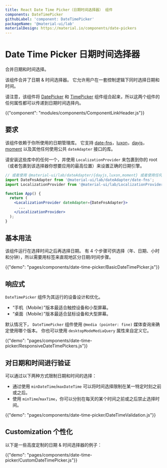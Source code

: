 ```yaml
---
title: React Date Time Picker（日期时间选择器） 组件
components: DateTimePicker
githubLabel: 'component: DateTimePicker'
packageName: '@material-ui/lab'
materialDesign: https://material.io/components/date-pickers
---
```


# Date Time Picker 日期时间选择器

<p class="description">合并日期和时间选择。</p>

该组件合并了日期 & 时间选择器。 它允许用户在一套控制逻辑下同时选择日期和时间。

请注意，该组件将 [DatePicker](/components/date-picker/) 和 [TimePicker](/components/time-picker/) 组件组合起来，所以这两个组件的任何属性都可以传递到日期时间选择内。

{{"component": "modules/components/ComponentLinkHeader.js"}}

## 要求

该组件依赖于你所使用的日期管理库。 它支持 [date-fns](https://date-fns.org/)，[luxon](https://moment.github.io/luxon/)，[dayjs](https://github.com/iamkun/dayjs)，[moment](https://momentjs.com/) 以及其他任何使用公共 `dateAdapter` 接口的库。

请安装这些库中的任何一个，并使用 `LocalizationProvider` 来包裹到你的 root（或者包裹到该选择器你想要应用的最高位置）来设置正确的日期引擎。

```jsx
// 或者使用 @material-ui/lab/dateAdapter/{dayjs,luxon,moment} 或者使用任何有效的 date-io 适配器
import DateFnsAdapter from '@material-ui/lab/dateAdapter/date-fns';
import LocalizationProvider from '@material-ui/lab/LocalizationProvider';

function App() {
  return (
    <LocalizationProvider dateAdapter={DateFnsAdapter}>
      ...
    </LocalizationProvider>
  );
}
```

## 基本用法

该组件运行在选择时间之后再选择日期。 有 4 个步骤可供选择（年、日期、小时和分钟），所以需要用标签来直观地区分日期/时间步骤。

{{"demo": "pages/components/date-time-picker/BasicDateTimePicker.js"}}

## 响应式

`DateTimePicker` 组件为其运行的设备设计和优化。

- “手机（Mobile）”版本最适合触控设备和小型屏幕。
- “桌面（Mobile）”版本最适合鼠标设备和大型屏幕。

默认情况下， `DateTimePicker` 组件使用 `@media (pointer: fine)` 媒体查询来确定使用哪个版本。 你也可以使用 `desktopModeMediaQuery` 属性来自定义它。

{{"demo": "pages/components/date-time-picker/ResponsiveDateTimePickers.js"}}

## 对日期和时间进行验证

可以通过以下两种方式限制日期和时间的选择：

- 通过使用 `minDateTime`/`maxDateTime` 可以将时间选择限制在某一特定时刻之前或之后。
- 使用 `minTime`/`maxTime`，你可以分别在每天的某个时间之前或之后禁止选择时间。

{{"demo": "pages/components/date-time-picker/DateTimeValidation.js"}}

## Customization 个性化

以下是一些高度定制的日期 & 时间选择器的例子：

{{"demo": "pages/components/date-time-picker/CustomDateTimePicker.js"}}
